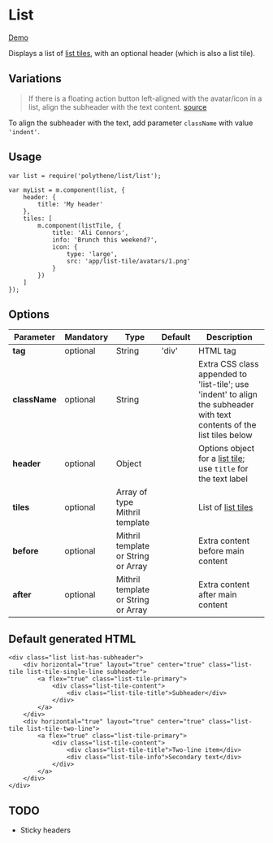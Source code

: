 # List

<a class="btn-demo" href="http://arthurclemens.github.io/Polythene-Examples/list.html">Demo</a>

Displays a list of [list tiles](#list-tile), with an optional header (which is also a list tile). 


## Variations

> If there is a floating action button left-aligned with the avatar/icon in a list,
> align the subheader with the text content.
> [source](http://www.google.com/design/spec/components/subheaders.html#subheaders-list-subheaders)

To align the subheader with the text, add parameter `className` with value `'indent'`.


## Usage

	var list = require('polythene/list/list');

	var myList = m.component(list, {
		header: {
			title: 'My header'
		},
		tiles: [
		    m.component(listTile, {
		        title: 'Ali Connors',
		        info: 'Brunch this weekend?',
		        icon: {
		            type: 'large',
		            src: 'app/list-tile/avatars/1.png'
		        }
		    })
		]
	});


## Options

| **Parameter** |  **Mandatory** | **Type** | **Default** | **Description** |
| ------------- | -------------- | -------- | ----------- | --------------- |
| **tag** | optional | String | 'div' | HTML tag |
| **className** | optional | String |  | Extra CSS class appended to 'list-tile'; use 'indent' to align the subheader with text contents of the list tiles below |
| **header** | optional | Object | | Options object for a [list tile](#list-tile); use `title` for the text label |
| **tiles** | optional | Array of type Mithril template | | List of [list tiles](#list-tile) |
| **before** | optional | Mithril template or String or Array | | Extra content before main content |
| **after** | optional | Mithril template or String or Array | | Extra content after main content |


## Default generated HTML

	<div class="list list-has-subheader">
	    <div horizontal="true" layout="true" center="true" class="list-tile list-tile-single-line subheader">
	        <a flex="true" class="list-tile-primary">
	            <div class="list-tile-content">
	                <div class="list-tile-title">Subheader</div>
	            </div>
	        </a>
	    </div>
	    <div horizontal="true" layout="true" center="true" class="list-tile list-tile-two-line">
	        <a flex="true" class="list-tile-primary">
	            <div class="list-tile-content">
	                <div class="list-tile-title">Two-line item</div>
	                <div class="list-tile-info">Secondary text</div>
	            </div>
	        </a>
	    </div>
	</div>


## TODO

* Sticky headers
